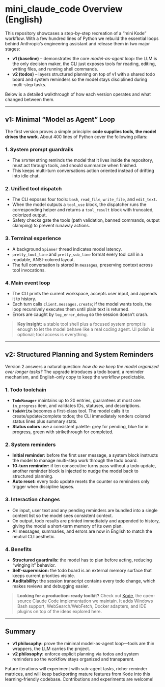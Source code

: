 # mini_claude_code Overview (English)

This repository showcases a step-by-step recreation of a “mini Kode” workflow. With a few hundred lines of Python we rebuild the essential loops behind Anthropic’s engineering assistant and release them in two major stages:

- **v1 (baseline)** – demonstrates the core *model-as-agent* loop: the LLM is the only decision maker, the CLI just exposes tools for reading, editing, writing files, and running shell commands.
- **v2 (todos)** – layers structured planning on top of v1 with a shared todo board and system reminders so the model stays disciplined during multi-step tasks.

Below is a detailed walkthrough of how each version operates and what changed between them.

---

## v1: Minimal “Model as Agent” Loop

The first version proves a simple principle: **code supplies tools, the model drives the work**. About 400 lines of Python cover the following pillars:

### 1. System prompt guardrails
- The `SYSTEM` string reminds the model that it lives inside the repository, must act through tools, and should summarize when finished.
- This keeps multi-turn conversations action oriented instead of drifting into idle chat.

### 2. Unified tool dispatch
- The CLI exposes four tools: `bash`, `read_file`, `write_file`, and `edit_text`.
- When the model outputs a `tool_use` block, the dispatcher runs the corresponding helper and returns a `tool_result` block with truncated, colorized output.
- Safety checks gate the tools (path validation, banned commands, output clamping) to prevent runaway actions.

### 3. Terminal experience
- A background `Spinner` thread indicates model latency.
- `pretty_tool_line` and `pretty_sub_line` format every tool call in a readable, ANSI-colored layout.
- The full conversation is stored in `messages`, preserving context across tool invocations.

### 4. Main event loop
- The CLI prints the current workspace, accepts user input, and appends it to history.
- Each turn calls `client.messages.create`; if the model wants tools, the loop recursively executes them until plain text is returned.
- Errors are caught by `log_error_debug` so the session doesn’t crash.

> **Key insight:** a stable tool shell plus a focused system prompt is enough to let the model behave like a real coding agent. UI polish is optional; tool access is everything.

---

## v2: Structured Planning and System Reminders

Version 2 answers a natural question: *how do we keep the model organized over longer tasks?* The upgrade introduces a todo board, a reminder mechanism, and English-only copy to keep the workflow predictable.

### 1. Todo toolchain
- **`TodoManager`** maintains up to 20 entries, guarantees at most one `in_progress` item, and validates IDs, statuses, and descriptions.
- **`TodoWrite`** becomes a first-class tool. The model calls it to create/update/complete todos; the CLI immediately renders colored status lines plus summary stats.
- **Status colors** use a consistent palette: grey for pending, blue for in progress, green with strikethrough for completed.

### 2. System reminders
- **Initial reminder:** before the first user message, a system block instructs the model to manage multi-step work through the todo board.
- **10-turn reminder:** if ten consecutive turns pass without a todo update, another reminder block is injected to nudge the model back to structured planning.
- **Auto reset:** every todo update resets the counter so reminders only trigger when discipline lapses.

### 3. Interaction changes
- On input, user text and any pending reminders are bundled into a single content list so the model sees consistent context.
- On output, todo results are printed immediately and appended to history, giving the model a short-term memory of its own plan.
- All messages, summaries, and errors are now in English to match the neutral CLI aesthetic.

### 4. Benefits
- **Structured guardrails:** the model has to plan before acting, reducing “winging it” behavior.
- **Self-supervision:** the todo board is an external memory surface that keeps current priorities visible.
- **Auditability:** the session transcript contains every todo change, which makes reviews and debugging easier.

> **Looking for a production-ready toolkit?** Check out [Kode](https://github.com/shareAI-lab/Kode), the open-source Claude Code implementation we maintain. It adds Windows Bash support, WebSearch/WebFetch, Docker adapters, and IDE plugins on top of the ideas explored here.

---

## Summary

- **v1 philosophy:** prove the minimal model-as-agent loop—tools are thin wrappers, the LLM carries the project.
- **v2 philosophy:** enforce explicit planning via todos and system reminders so the workflow stays organized and transparent.

Future iterations will experiment with sub-agent tasks, richer reminder matrices, and will keep backporting mature features from Kode into this learning-friendly codebase. Contributions and experiments are welcome!
